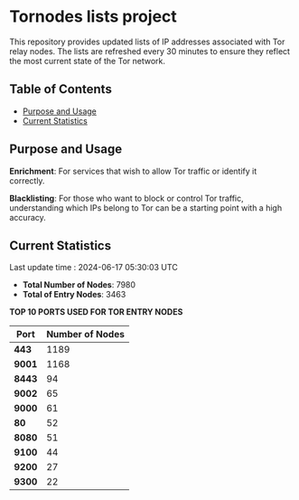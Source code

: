 # Tornodes lists project

This repository provides updated lists of IP addresses associated with Tor relay nodes. The lists are refreshed every 30 minutes to ensure they reflect the most current state of the Tor network.

## Table of Contents

- [Purpose and Usage](#purpose-and-usage)
- [Current Statistics](#current-statistics)


## Purpose and Usage

**Enrichment**: For services that wish to allow Tor traffic or identify it correctly.

**Blacklisting**: For those who want to block or control Tor traffic, understanding which IPs belong to Tor can be a starting point with a high accuracy.

## Current Statistics

Last update time : 2024-06-17 05:30:03 UTC

- **Total Number of Nodes**: 7980
- **Total of Entry Nodes**: 3463

**TOP 10 PORTS USED FOR TOR ENTRY NODES**

| **Port** | **Number of Nodes** |
|------|-----------------|
| **443**   | 1189  |
| **9001**   | 1168  |
| **8443**   | 94  |
| **9002**   | 65  |
| **9000**   | 61  |
| **80**   | 52  |
| **8080**   | 51  |
| **9100**   | 44  |
| **9200**   | 27  |
| **9300**   | 22  |

